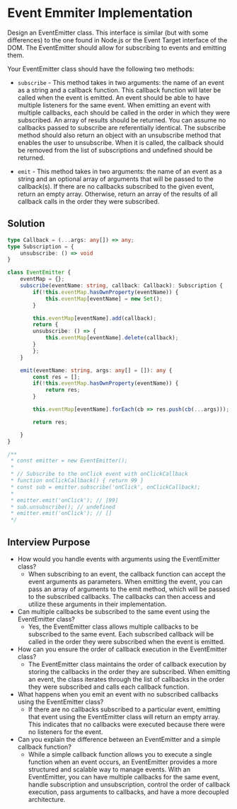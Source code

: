 # Event Emmiter Implementation
Design an EventEmitter class. This interface is similar (but with some differences) to the one found in Node.js or the Event Target interface of the DOM. The EventEmitter should allow for subscribing to events and emitting them.

Your EventEmitter class should have the following two methods:

- `subscribe` - This method takes in two arguments: the name of an event as a string and a callback function. This callback function will later be called when the event is emitted.
An event should be able to have multiple listeners for the same event. When emitting an event with multiple callbacks, each should be called in the order in which they were subscribed. An array of results should be returned. You can assume no callbacks passed to subscribe are referentially identical.
The subscribe method should also return an object with an unsubscribe method that enables the user to unsubscribe. When it is called, the callback should be removed from the list of subscriptions and undefined should be returned.

- `emit` - This method takes in two arguments: the name of an event as a string and an optional array of arguments that will be passed to the callback(s). If there are no callbacks subscribed to the given event, return an empty array. Otherwise, return an array of the results of all callback calls in the order they were subscribed.

## Solution

```ts
type Callback = (...args: any[]) => any;
type Subscription = {
    unsubscribe: () => void
}

class EventEmitter {
    eventMap = {};
    subscribe(eventName: string, callback: Callback): Subscription {
        if(!this.eventMap.hasOwnProperty(eventName)) {
            this.eventMap[eventName] = new Set();
        }

        this.eventMap[eventName].add(callback);
        return {
        unsubscribe: () => {
            this.eventMap[eventName].delete(callback);
        }
        };
    }

    emit(eventName: string, args: any[] = []): any {
        const res = [];
        if(!this.eventMap.hasOwnProperty(eventName)) {
            return res;
        }

        this.eventMap[eventName].forEach(cb => res.push(cb(...args)));

        return res;

    }
}

/**
 * const emitter = new EventEmitter();
 *
 * // Subscribe to the onClick event with onClickCallback
 * function onClickCallback() { return 99 }
 * const sub = emitter.subscribe('onClick', onClickCallback);
 *
 * emitter.emit('onClick'); // [99]
 * sub.unsubscribe(); // undefined
 * emitter.emit('onClick'); // []
 */
 ```
 
 ## Interview Purpose
- How would you handle events with arguments using the EventEmitter class?
  - When subscribing to an event, the callback function can accept the event arguments as parameters. When emitting the event, you can pass an array of arguments to the emit method, which will be passed to the subscribed callbacks. The callbacks can then access and utilize these arguments in their implementation.
- Can multiple callbacks be subscribed to the same event using the EventEmitter class?
  - Yes, the EventEmitter class allows multiple callbacks to be subscribed to the same event. Each subscribed callback will be called in the order they were subscribed when the event is emitted.
- How can you ensure the order of callback execution in the EventEmitter class?
  - The EventEmitter class maintains the order of callback execution by storing the callbacks in the order they are subscribed. When emitting an event, the class iterates through the list of callbacks in the order they were subscribed and calls each callback function.
- What happens when you emit an event with no subscribed callbacks using the EventEmitter class?
  - If there are no callbacks subscribed to a particular event, emitting that event using the EventEmitter class will return an empty array. This indicates that no callbacks were executed because there were no listeners for the event.
- Can you explain the difference between an EventEmitter and a simple callback function?
  - While a simple callback function allows you to execute a single function when an event occurs, an EventEmitter provides a more structured and scalable way to manage events. With an EventEmitter, you can have multiple callbacks for the same event, handle subscription and unsubscription, control the order of callback execution, pass arguments to callbacks, and have a more decoupled architecture.
 
